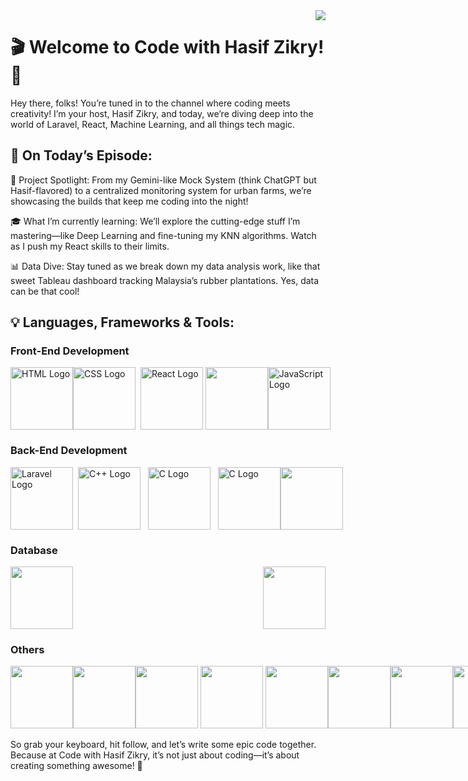 <img align="right" src="[https://visitor-badge.laobi.icu/badge?page_id=siefzieq.siefzieq](https://api.visitorbadge.io/api/visitors?path=https%3A%2F%2Fgithub.com%2Fsiefzieq%2Fsiefzieq%2Fedit%2Fmain%2FREADME.md&label=Visitors&countColor=%23f47373)"/>

# 🎬 Welcome to Code with Hasif Zikry! 🎥
Hey there, folks! You’re tuned in to the channel where coding meets creativity! I’m your host, Hasif Zikry, and today, we’re diving deep into the world of Laravel, React, Machine Learning, and all things tech magic.

## 🔧 On Today’s Episode:
🚀 Project Spotlight: From my Gemini-like Mock System (think ChatGPT but Hasif-flavored) to a centralized monitoring system for urban farms, we’re showcasing the builds that keep me coding into the night!

🎓 What I’m currently learning: We’ll explore the cutting-edge stuff I’m mastering—like Deep Learning and fine-tuning my KNN algorithms. Watch as I push my React skills to their limits.

📊 Data Dive: Stay tuned as we break down my data analysis work, like that sweet Tableau dashboard tracking Malaysia’s rubber plantations. Yes, data can be that cool!

## 💡 Languages, Frameworks & Tools:

### Front-End Development
<div style="display: flex; align-items: flex-start; justify-content: space-between;">
   <img class="logo" src="https://upload.wikimedia.org/wikipedia/commons/thumb/6/61/HTML5_logo_and_wordmark.svg/512px-HTML5_logo_and_wordmark.svg.png" alt="HTML Logo" height="100px"/> 
    <img src="https://upload.wikimedia.org/wikipedia/commons/d/d5/CSS3_logo_and_wordmark.svg" alt="CSS Logo" height="100px"/>&nbsp&nbsp
    <img src="https://cdn1.iconfinder.com/data/icons/programing-development-8/24/react_logo-512.png" alt="React Logo" height="100px"/>&nbsp
    <img src="https://upload.wikimedia.org/wikipedia/commons/thumb/b/b2/Bootstrap_logo.svg/1280px-Bootstrap_logo.svg.png" height="100px"/>
   <img src="https://logos-world.net/wp-content/uploads/2023/02/JavaScript-Logo.png" alt="JavaScript Logo" height="100px"/>
</div>

### Back-End Development
<div style="display: flex; align-items: flex-start; justify-content: space-between;">
   <img src="https://upload.wikimedia.org/wikipedia/commons/thumb/9/9a/Laravel.svg/1200px-Laravel.svg.png" alt="Laravel Logo" height="100px" />&nbsp&nbsp
   <img src="https://upload.wikimedia.org/wikipedia/commons/3/32/C%2B%2B_logo.png" alt="C++ Logo" height="100px" />&nbsp&nbsp&nbsp
   <img src="https://upload.wikimedia.org/wikipedia/commons/1/19/C_Logo.png" alt="C Logo" height="100px" />&nbsp&nbsp&nbsp
   <img src="https://upload.wikimedia.org/wikipedia/commons/thumb/c/c3/Python-logo-notext.svg/1869px-Python-logo-notext.svg.png" alt="C Logo" height="100px" />
   <img src="https://brandslogos.com/wp-content/uploads/images/large/java-logo-1.png" height="100px" />
</div>

### Database
<div style="display: flex; align-items: flex-start; justify-content: space-between;">
   <img src="https://brandslogos.com/wp-content/uploads/thumbs/mysql-logo-vector-1.svg" height="100px"/>
   <img src="https://firebase.google.com/static/images/brand-guidelines/logo-vertical.png" height="100px" />
</div>

### Others
<div style="display: flex; align-items: flex-start; justify-content: space-between;">
   <img src="https://img.icons8.com/?size=512&id=OU2ddOKw840K&format=png" height="100px"/>
   <img src="https://upload.wikimedia.org/wikipedia/commons/thumb/4/4d/Microsoft_Power_Automate.svg/2048px-Microsoft_Power_Automate.svg.png" height="100px"/>
   <img src="https://upload.wikimedia.org/wikipedia/commons/thumb/a/ae/Keras_logo.svg/2048px-Keras_logo.svg.png" height="100px" />&nbsp
   <img src="https://encrypted-tbn0.gstatic.com/images?q=tbn:ANd9GcSy0Tw_j8_e2nBjxCVFTjfF0hBJrptR-gcCiA&s" height="100px"/>&nbsp
   <img src="https://img.icons8.com/color/512/tableau-software.png" height="100px" />
   <img src="https://upload.wikimedia.org/wikipedia/commons/thumb/c/cf/New_Power_BI_Logo.svg/630px-New_Power_BI_Logo.svg.png" height="100px" />
   <img src="https://seeklogo.com/images/N/netlify-logo-BD8F8A77E2-seeklogo.com.png" height="100px" />
   <br>
   <img src="https://cdn4.iconfinder.com/data/icons/logos-brands-in-colors/3000/figma-logo-512.png" height="100px" />
   <img src="https://static-00.iconduck.com/assets.00/git-icon-2048x2048-juzdf1l5.png" height="100px" />
   
</div>
<br>
So grab your keyboard, hit follow, and let’s write some epic code together. Because at Code with Hasif Zikry, it’s not just about coding—it’s about creating something awesome! 🎉



